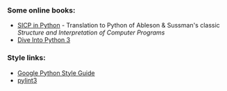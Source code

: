 
### Some online books:
* [SICP in Python](https://legacy.gitbook.com/book/wizardforcel/sicp-in-python/details) - Translation to Python of Ableson & Sussman's classic *Structure and Interpretation of Computer Programs*
* [Dive Into Python 3](http://www.diveintopython3.net/)


### Style links:
* [Google Python Style Guide](https://github.com/google/styleguide/blob/gh-pages/pyguide.md)
* [pylint3](https://www.pylint.org/)

